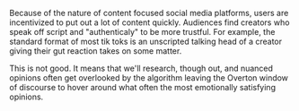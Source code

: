 Because of the nature of content focused social media platforms, users are incentivized to put out a lot of content quickly. Audiences find creators who speak off script and "authenticaly" to be more trustful. 
For example, the standard format of most tik toks is an unscripted talking head of a creator giving their gut reaction takes on some matter.

This is not good. It means that we'll research, though out, and nuanced opinions often get overlooked by the algorithm leaving the Overton window of discourse to hover around what often the most emotionally satisfying opinions.